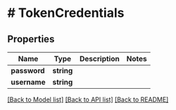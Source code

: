 # # TokenCredentials

## Properties

Name | Type | Description | Notes
------------ | ------------- | ------------- | -------------
**password** | **string** |  |
**username** | **string** |  |

[[Back to Model list]](../../README.md#models) [[Back to API list]](../../README.md#endpoints) [[Back to README]](../../README.md)
